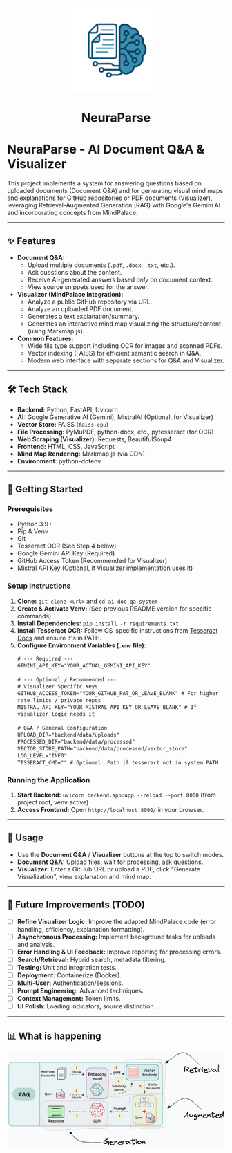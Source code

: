 <div align="center">
  <img src="frontend/assets/logo.png" alt="NeuraParse Logo" width="200"/>
  <h1>NeuraParse</h1>
</div>

# NeuraParse - AI Document Q&A & Visualizer

This project implements a system for answering questions based on uploaded documents (Document Q&A) and for generating visual mind maps and explanations for GitHub repositories or PDF documents (Visualizer), leveraging Retrieval-Augmented Generation (RAG) with Google's Gemini AI and incorporating concepts from MindPalace.

---

## ✨ Features

*   **Document Q&A:**
    *   Upload multiple documents (`.pdf`, `.docx`, `.txt`, etc.).
    *   Ask questions about the content.
    *   Receive AI-generated answers based *only* on document context.
    *   View source snippets used for the answer.
*   **Visualizer (MindPalace Integration):**
    *   Analyze a public GitHub repository via URL.
    *   Analyze an uploaded PDF document.
    *   Generates a text explanation/summary.
    *   Generates an interactive mind map visualizing the structure/content (using Markmap.js).
*   **Common Features:**
    *   Wide file type support including OCR for images and scanned PDFs.
    *   Vector indexing (FAISS) for efficient semantic search in Q&A.
    *   Modern web interface with separate sections for Q&A and Visualizer.

---

## 🛠️ Tech Stack

*   **Backend:** Python, FastAPI, Uvicorn
*   **AI:** Google Generative AI (Gemini), MistralAI (Optional, for Visualizer)
*   **Vector Store:** FAISS (`faiss-cpu`)
*   **File Processing:** PyMuPDF, python-docx, etc., pytesseract (for OCR)
*   **Web Scraping (Visualizer):** Requests, BeautifulSoup4
*   **Frontend:** HTML, CSS, JavaScript
*   **Mind Map Rendering:** Markmap.js (via CDN)
*   **Environment:** python-dotenv

---

## 🚀 Getting Started

### Prerequisites

*   Python 3.9+
*   Pip & Venv
*   Git
*   Tesseract OCR (See Step 4 below)
*   Google Gemini API Key (Required)
*   GitHub Access Token (Recommended for Visualizer)
*   Mistral API Key (Optional, if Visualizer implementation uses it)

### Setup Instructions

1.  **Clone:** `git clone <url>` and `cd ai-doc-qa-system`
2.  **Create & Activate Venv:** (See previous README version for specific commands)
3.  **Install Dependencies:** `pip install -r requirements.txt`
4.  **Install Tesseract OCR:** Follow OS-specific instructions from [Tesseract Docs](https://tesseract-ocr.github.io/tessdoc/Installation.html) and ensure it's in PATH.
5.  **Configure Environment Variables (`.env` file):**
      ```dotenv
      # --- Required --- 
      GEMINI_API_KEY="YOUR_ACTUAL_GEMINI_API_KEY"

      # --- Optional / Recommended --- 
      # Visualizer Specific Keys
      GITHUB_ACCESS_TOKEN="YOUR_GITHUB_PAT_OR_LEAVE_BLANK" # For higher rate limits / private repos
      MISTRAL_API_KEY="YOUR_MISTRAL_API_KEY_OR_LEAVE_BLANK" # If visualizer logic needs it

      # Q&A / General Configuration
      UPLOAD_DIR="backend/data/uploads"
      PROCESSED_DIR="backend/data/processed"
      VECTOR_STORE_PATH="backend/data/processed/vector_store"
      LOG_LEVEL="INFO"
      TESSERACT_CMD="" # Optional: Path if tesseract not in system PATH
      ```

### Running the Application

1.  **Start Backend:** `uvicorn backend.app:app --reload --port 8000` (from project root, venv active)
2.  **Access Frontend:** Open `http://localhost:8000/` in your browser.

---

## 📝 Usage

*   Use the **Document Q&A** / **Visualizer** buttons at the top to switch modes.
*   **Document Q&A:** Upload files, wait for processing, ask questions.
*   **Visualizer:** Enter a GitHub URL *or* upload a PDF, click "Generate Visualization", view explanation and mind map.

---

## 🔮 Future Improvements (TODO)

- [ ] **Refine Visualizer Logic:** Improve the adapted MindPalace code (error handling, efficiency, explanation formatting).
- [ ] **Asynchronous Processing:** Implement background tasks for uploads and analysis.
- [ ] **Error Handling & UI Feedback:** Improve reporting for processing errors.
- [ ] **Search/Retrieval:** Hybrid search, metadata filtering.
- [ ] **Testing:** Unit and integration tests.
- [ ] **Deployment:** Containerize (Docker).
- [ ] **Multi-User:** Authentication/sessions.
- [ ] **Prompt Engineering:** Advanced techniques.
- [ ] **Context Management:** Token limits.
- [ ] **UI Polish:** Loading indicators, source distinction.

---

## 📊 What is happening

<div align="center">
  <img src="frontend/assets/image.png" alt="Application screenshot" width="800"/>
</div> 